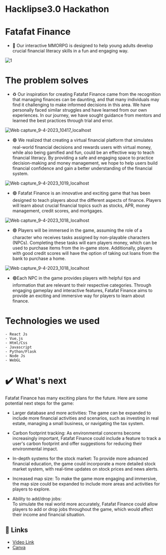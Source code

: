 
# Hacklipse3.0 Hackathon

# Fatafat Finance 
- 🔴 Our interactive MMORPG is designed to help young adults develop crucial financial literacy skills in a fun and engaging way.


![1](https://user-images.githubusercontent.com/78801686/230759248-2b7eccea-607e-4878-8c15-3566bd84997f.png)

# The problem solves

- ♻️ Our inspiration for creating Fatafat Finance came from the recognition that managing finances can be daunting, and that many individuals may find it challenging to make informed decisions in this area. We have personally faced similar struggles and have learned from our own experiences. In our journey, we have sought guidance from mentors and learned the best practices through trial and error.

![Web capture_9-4-2023_10417_localhost](https://user-images.githubusercontent.com/78801686/230759226-70d98258-2f50-4d02-8be9-af60d203270e.jpeg)


- 🟢 We realized that creating a virtual financial platform that simulates real-world financial decisions and rewards users with virtual money, while also being gamified and fun, could be an effective way to teach financial literacy. By providing a safe and engaging space to practice decision-making and money management, we hope to help users build financial confidence and gain a better understanding of the financial system.

![Web capture_9-4-2023_1019_localhost](https://user-images.githubusercontent.com/78801686/230759232-6690de85-e035-4622-9bf3-ca28ada7e9bd.png)

 
- 🟢 Fatafat Finance is an innovative and exciting game that has been designed to teach players about the different aspects of finance. Players will learn about crucial financial topics such as stocks, APR, money management, credit scores, and mortgages.

![Web capture_9-4-2023_1018_localhost](https://user-images.githubusercontent.com/78801686/230759236-4ee44800-794c-434b-a870-74eb43cd1da4.png)


- 🟢 Players will be immersed in the game, assuming the role of a character who receives tasks assigned by non-playable characters (NPCs). Completing these tasks will earn players money, which can be used to purchase items from the in-game store. Additionally, players with good credit scores will have the option of taking out loans from the bank to purchase a home.

![Web capture_9-4-2023_1018_localhost](https://user-images.githubusercontent.com/78801686/230759241-5efd972e-f796-4d19-86a1-0e7d2f913922.jpeg)


- 🟢Each NPC in the game provides players with helpful tips and information that are relevant to their respective categories. Through engaging gameplay and interactive features, Fatafat Finance aims to provide an exciting and immersive way for players to learn about finance.

# Technologies we used
~~~
- React Js
- Vue.js
- Html/Css
- Javascript
- Python/Flask
- Node Js
- WebGL

~~~

# ✔️ What's next


Fatafat Finance has many exciting plans for the future. Here are some potential next steps for the game:

- Larger database and more activities: 
  The game can be expanded to include more financial activities and scenarios, such as investing in real estate, managing a small business, or navigating the tax system.

- Carbon footprint tracking: 
  As environmental concerns become increasingly important, Fatafat Finance could include a feature to track a user's carbon footprint and offer suggestions for reducing their environmental impact.

- In-depth systems for the stock market: 
  To provide more advanced financial education, the game could incorporate a more detailed stock market system, with real-time updates on stock prices and news alerts.

- Increased map size: 
  To make the game more engaging and immersive, the map size could be expanded to include more areas and activities for players to explore.

- Ability to add/drop jobs:  
  To simulate the real world more accurately, Fatafat Finance could allow players to add or drop jobs throughout the game, which would affect their income and financial situation.

## 🔗 Links
- [Video Link](https://youtu.be/hEpb27P4ExU)
- [Canva](https://www.canva.com/design/DAFfjMXgCvE/dnh9WgG2qObREOWoVZg7xQ/edit?utm_content=DAFfjMXgCvE&utm_campaign=designshare&utm_medium=link2&utm_source=sharebutton)
